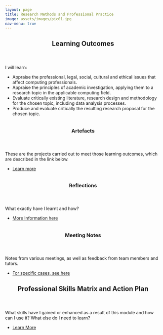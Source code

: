 ```yaml
---
layout: page
title: Research Methods and Professional Practice
image: assets/images/pic01.jpg
nav-menu: true
---
```


<!-- Main -->
<div id="main" class="alt">
						<!-- One -->
							<section id="one">
								<div class="inner">
									<header class="major">
										<h2>Learning Outcomes</h2>
									</header>
									<p>I will learn:</p>
									<ul>
										<li>Appraise the professional, legal, social, cultural and ethical issues that affect computing professionals.</li>
										<li>Appraise the principles of academic investigation, applying them to a research topic in the applicable computing field.</li>
										<li>Evaluate critically existing literature, research design and methodology for the chosen topic, including data analysis processes.</li>
										<li>Produce and evaluate critically the resulting research proposal for the chosen topic.</li>
									</ul>
								</div>
							</section>
						<!-- Two -->
							<section id="two" class="spotlights">
								<section>
									<a href="generic.html" class="image">
										<img src="images/pic08.jpg" alt="" data-position="center center">
									</a>
									<div class="content">
										<div class="inner">
											<header class="major">
												<h3>Artefacts</h3>
											</header>
											<p>These are the projects carried out to meet those learning outcomes, which are described in the link below.</p>
											<ul class="actions">
												<li><a href="generic.html" class="button">Learn more</a></li>
											</ul>
										</div>
									</div>
								</section>
								<section>
									<a href="generic.html" class="image">
										<img src="images/pic09.jpg" alt="" data-position="top center">
									</a>
									<div class="content">
										<div class="inner">
											<header class="major">
												<h3>Reflections</h3>
											</header>
											<p>What exactly have I learnt and how?</p>
											<ul class="actions">
												<li><a href="generic.html" class="button">More Information here</a></li>
											</ul>
										</div>
									</div>
								</section>
								<section>
									<a href="generic.html" class="image">
										<img src="images/pic10.jpg" alt="" data-position="25% 25%">
									</a>
									<div class="content">
										<div class="inner">
											<header class="major">
												<h3>Meeting Notes</h3>
											</header>
											<p>Notes from various meetings, as well as feedback from team members and tutors.</p>
											<ul class="actions">
												<li><a href="generic.html" class="button">For specific cases, see here</a></li>
											</ul>
										</div>
									</div>
								</section>
							</section>
						<!-- Three -->
							<section id="three">
								<div class="inner">
									<header class="major">
										<h2>Professional Skills Matrix and Action Plan</h2>
									</header>
									<p>What skills have I gained or enhanced as a result of this module and how can I use it?  What else do I need to learn?</p>
									<ul class="actions">
										<li><a href="generic.html" class="button next">Learn More</a></li>
									</ul>
								</div>
							</section>
</div>

